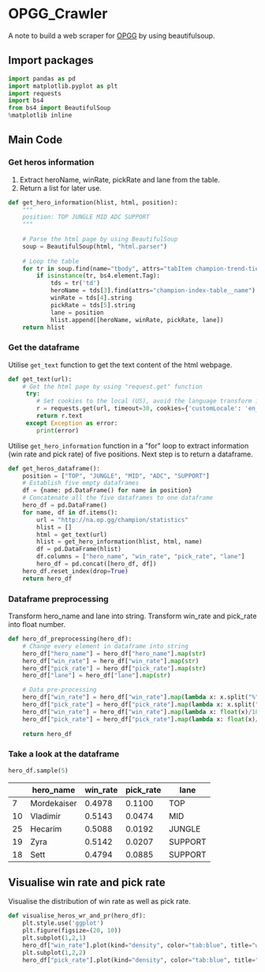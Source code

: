 # OPGG_Crawler
A note to build a web scraper for [OPGG](http://na.op.gg/champion/statistics) by using beautifulsoup.

## Import packages
```python
import pandas as pd
import matplotlib.pyplot as plt
import requests
import bs4
from bs4 import BeautifulSoup
%matplotlib inline
```

## Main Code
### Get heros information
1. Extract heroName, winRate, pickRate and lane from the table.
2. Return a list for later use.

```python
def get_hero_information(hlist, html, position):
    """
    position: TOP JUNGLE MID ADC SUPPORT
    """
    
    # Parse the html page by using BeautifulSoup
    soup = BeautifulSoup(html, "html.parser")
    
    # Loop the table
    for tr in soup.find(name="tbody", attrs="tabItem champion-trend-tier-{}".format(position)).children:
        if isinstance(tr, bs4.element.Tag):
            tds = tr('td')
            heroName = tds[3].find(attrs="champion-index-table__name").string
            winRate = tds[4].string
            pickRate = tds[5].string
            lane = position
            hlist.append([heroName, winRate, pickRate, lane])
    return hlist
```

### Get the dataframe
Utilise `get_text` function to get the text content of the html webpage.

```python
def get_text(url):
    # Get the html page by using "request.get" function
     try:
        # Set cookies to the local (US), avoid the language transform into others.
        r = requests.get(url, timeout=30, cookies={'customLocale': 'en_US'})
        return r.text
     except Exception as error:
        print(error)
```

Utilise `get_hero_information` function in a "for" loop to extract information (win rate and pick rate) of five positions.
Next step is to return a dataframe.

```python
def get_heros_dataframe():
    position = ["TOP", "JUNGLE", "MID", "ADC", "SUPPORT"]
    # Establish five empty dataframes
    df = {name: pd.DataFrame() for name in position}
    # Concatenate all the five dataframes to one dataframe
    hero_df = pd.DataFrame()
    for name, df in df.items():
        url = "http://na.op.gg/champion/statistics"
        hlist = []
        html = get_text(url)
        hlist = get_hero_information(hlist, html, name)
        df = pd.DataFrame(hlist)
        df.columns = ["hero_name", "win_rate", "pick_rate", "lane"]
        hero_df = pd.concat([hero_df, df])
    hero_df.reset_index(drop=True)
    return hero_df
```

### Dataframe preprocessing
Transform hero_name and lane into string.
Transform win_rate and pick_rate into float number.

```python
def hero_df_preprocessing(hero_df):
    # Change every element in dataframe into string
    hero_df["hero_name"] = hero_df["hero_name"].map(str)
    hero_df["win_rate"] = hero_df["win_rate"].map(str)
    hero_df["pick_rate"] = hero_df["pick_rate"].map(str)
    hero_df["lane"] = hero_df["lane"].map(str)

    # Data pre-processing
    hero_df["win_rate"] = hero_df["win_rate"].map(lambda x: x.split("%")[0])
    hero_df["pick_rate"] = hero_df["pick_rate"].map(lambda x: x.split("%")[0])
    hero_df["win_rate"] = hero_df["win_rate"].map(lambda x: float(x)/100)
    hero_df["pick_rate"] = hero_df["pick_rate"].map(lambda x: float(x)/100)
    
    return hero_df
```

### Take a look at the dataframe
```python
hero_df.sample(5)
```

|| hero_name | win_rate | pick_rate | lane |
| --- | --- | --- | --- | --- |
| 7 | Mordekaiser | 0.4978 | 0.1100 | TOP |
| 10 | Vladimir | 0.5143 | 0.0474 | MID |
| 25 | Hecarim | 0.5088 | 0.0192 | JUNGLE |
| 19 | Zyra | 0.5142 | 0.0207 | SUPPORT |
| 18 | Sett | 0.4794 | 0.0885 | SUPPORT |

## Visualise win rate and pick rate
Visualise the distribution of win rate as well as pick rate.
```python
def visualise_heros_wr_and_pr(hero_df):
    plt.style.use('ggplot')
    plt.figure(figsize=(20, 10))
    plt.subplot(1,2,1)
    hero_df["win_rate"].plot(kind="density", color="tab:blue", title="win rate")
    plt.subplot(1,2,2)
    hero_df["pick_rate"].plot(kind="density", color="tab:blue", title="pick rate")
```

